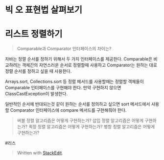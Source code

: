 # 빅 오 표현법 살펴보기

# 리스트 정렬하기

>Comparable과 Comparator 인터페이스의 차이는?

자바는 정렬 순서를 정하기 위해서 두 가지 인터페이스를 제공한다. 
Comparable은 비교하려는 객체간의 자연스러운 순서로 정렬할때 사용하고 Comparator는 원하는 대로 정렬 순서를 정하고 싶을 때 사용한다. 

Arrays.sort, Collections.sort 등 정렬 메서드를 사용할때는 정렬할 객체들이 Comparable 인터페이스를 구현해야 한다. 만약 구현하지 않으면 ClassCastException이 발생한다. 

일반적인 순서에 반대되는것 같이 원하는 순서를 정의하고 싶으면 sort 메서드에서 사용할 Comparator 인터페이스에 compare 메서드를  구현해줘야 한다. 

>버블 정렬 알고리즘은 어떻게 구현하는가? 
>삽입 정렬 알고리즘은 어떻게 구현하는가? 
>퀵정 정렬 알고리즘은 어떻게 구현하는가?
>병항 정렬 알고리즘은 어떻게 구현하는가? 

#리스

> Written with [StackEdit](https://stackedit.io/).
<!--stackedit_data:
eyJoaXN0b3J5IjpbMjA1NjI4MjU2MiwxOTg2MTUyODc5LDEzMT
U2OTE3ODIsMjA3NzU1MzM0OSwxODYzNjMwNDk1XX0=
-->